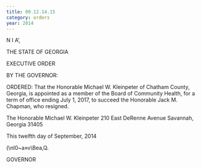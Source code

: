 ```yaml
---
title: 09.12.14.15
category: orders
year: 2014
---
```

   

N  I A’,

THE STATE OF GEORGIA

EXECUTIVE ORDER

BY THE GOVERNOR:

ORDERED: That the Honorable Michael W. Kleinpeter of Chatham County,
Georgia, is appointed as a member of the Board of Community
Health, for a term of office ending July 1, 2017, to succeed the
Honorable Jack M. Chapman, who resigned.

The Honorable Michael W. Kleinpeter
210 East DeRenne Avenue
Savannah, Georgia 31405

This twelfth day of September, 2014

(\nI0~a»v\Bea,Q.

GOVERNOR

